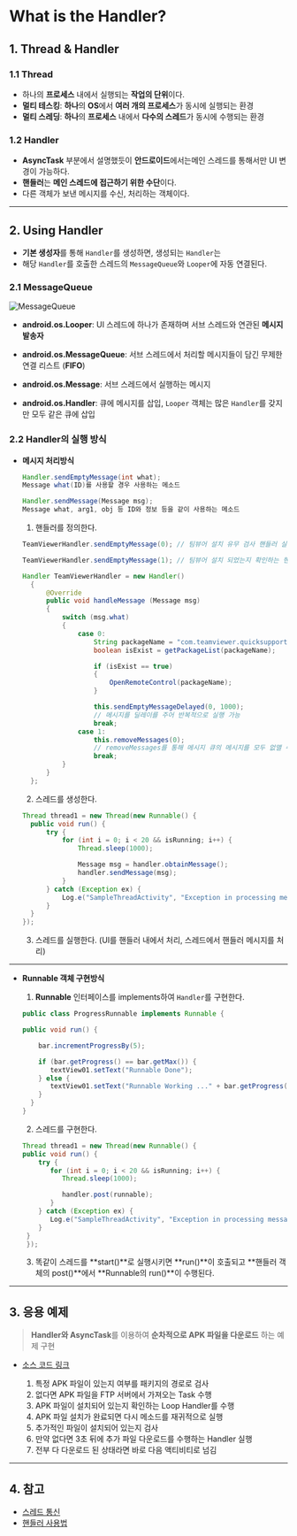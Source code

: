 # What is the Handler?
## 1. Thread & Handler
### 1.1 Thread
- 하나의 **프로세스** 내에서 실행되는 **작업의 단위**이다.
- **멀티 테스킹**: **하나**의 **OS**에서 **여러 개의 프로세스**가 동시에 실행되는 환경
- **멀티 스레딩**: **하나**의 **프로세스** 내에서 **다수의 스레드**가 동시에 수행되는 환경

### 1.2 Handler
- **AsyncTask** 부분에서 설명했듯이 **안드로이드**에서는메인 스레드를 통해서만 UI 변경이 가능하다.
- **핸들러**는 **메인 스레드에 접근하기 위한 수단**이다.
- 다른 객체가 보낸 메시지를 수신, 처리하는 객체이다.

***
## 2. Using Handler
- **기본 생성자**를 통해 ```Handler```를 생성하면, 생성되는 ```Handler```는
- 해당 ```Handler```를 호출한 스레드의 ```MessageQueue```와 ```Looper```에 자동 연결된다.
### 2.1 MessageQueue
![MessageQueue](http://cfile7.uf.tistory.com/image/270D054C57970A5A23BE84)

- **android.os.Looper**: UI 스레드에 하나가 존재하며 서브 스레드와 연관된 **메시지 발송자**
- **android.os.MessageQueue**: 서브 스레드에서 처리할 메시지들이 담긴 무제한 연결 리스트 (**FIFO**)

- **android.os.Message**: 서브 스레드에서 실행하는 메시지
- **android.os.Handler**: 큐에 메시지를 삽입, ```Looper``` 객체는 많은 ```Handler```를 갖지만 모두 같은 큐에 삽입

 ### 2.2 Handler의 실행 방식
- **메시지 처리방식**

  ```java
  Handler.sendEmptyMessage(int what);
  Message what(ID)를 사용할 경우 사용하는 메소드

  Handler.sendMessage(Message msg);
  Message what, arg1, obj 등 ID와 정보 등을 같이 사용하는 메소드
  ```
  1. 핸들러를 정의한다.

  ```java
  TeamViewerHandler.sendEmptyMessage(0); // 팀뷰어 설치 유무 검사 핸들러 실행

  TeamViewerHandler.sendEmptyMessage(1); // 팀뷰어 설치 되었는지 확인하는 핸들러 루프 종료

  Handler TeamViewerHandler = new Handler()
    {
        @Override
        public void handleMessage (Message msg)
        {
            switch (msg.what)
            {
                case 0:
                    String packageName = "com.teamviewer.quicksupport.market";
                    boolean isExist = getPackageList(packageName);

                    if (isExist == true)
                    {
                        OpenRemoteControl(packageName);
                    }

                    this.sendEmptyMessageDelayed(0, 1000);
                    // 메시지를 딜레이를 주어 반복적으로 실행 가능
                    break;
                case 1:
                    this.removeMessages(0);
                    // removeMessages를 통해 메시지 큐의 메시지를 모두 없앨 수 있다.
                    break;
            }
        }
    };
  ```
  2. 스레드를 생성한다.

  ```java
  Thread thread1 = new Thread(new Runnable() {
    public void run() {
        try {
            for (int i = 0; i < 20 && isRunning; i++) {
                Thread.sleep(1000);

                Message msg = handler.obtainMessage();
                handler.sendMessage(msg);
            }
        } catch (Exception ex) {
            Log.e("SampleThreadActivity", "Exception in processing message.", ex);
        }
    }
  });
  ```
  3. 스레드를 실행한다. (UI를 핸들러 내에서 처리, 스레드에서 핸들러 메시지를 처리)
***

- **Runnable 객체 구현방식**
  1. **Runnable** 인터페이스를 implements하여 ```Handler```를 구현한다.


  ```java
  public class ProgressRunnable implements Runnable {

  public void run() {

      bar.incrementProgressBy(5);

      if (bar.getProgress() == bar.getMax()) {
         textView01.setText("Runnable Done");
      } else {
         textView01.setText("Runnable Working ..." + bar.getProgress());
      }
    }
  }
    ```
  2. 스레드를 구현한다.

  ```java
  Thread thread1 = new Thread(new Runnable() {
  public void run() {
      try {
         for (int i = 0; i < 20 && isRunning; i++) {
            Thread.sleep(1000);

            handler.post(runnable);
         }
      } catch (Exception ex) {
         Log.e("SampleThreadActivity", "Exception in processing message.", ex);
      }
   }
   });
  ```
  3. 똑같이 스레드를 **start()**로 실행시키면 **run()**이 호출되고 **핸들러 객체의 post()**에서 **Runnable의 run()**이 수행된다.

***
## 3. 응용 예제
> **Handler와 AsyncTask**를 이용하여 **순차적으로 APK 파일을 다운로드** 하는 예제 구현

 - [소스 코드 링크](https://github.com/LDYWO/TIL/blob/master/Android/Source%20Code/Handler.java)

    1. 특정 APK 파일이 있는지 여부를 패키지의 경로로 검사
    2. 없다면 APK 파일을 FTP 서버에서 가져오는 Task 수행
    3. APK 파일이 설치되어 있는지 확인하는 Loop Handler를 수행
    4. APK 파일 설치가 완료되면 다시 메소드를 재귀적으로 실행
    5. 추가적인 파일이 설치되어 있는지 검사
    6. 만약 없다면 3초 뒤에 추가 파일 다운로드를 수행하는 Handler 실행
    7. 전부 다 다운로드 된 상태라면 바로 다음 액티비티로 넘김


***
## 4. 참고
  - [스레드 통신](http://androidyongyong.tistory.com/6)
  - [핸들러 사용법](http://itmining.tistory.com/16)
